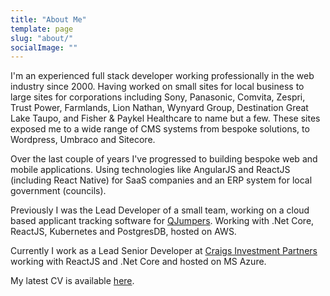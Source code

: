 ```yaml
---
title: "About Me"
template: page
slug: "about/"
socialImage: ""
---
```


I'm an experienced full stack developer working professionally in the web industry since 2000. Having worked on small sites for local business to large sites for corporations including Sony, Panasonic, Comvita, Zespri, Trust Power, Farmlands, Lion Nathan, Wynyard Group, Destination Great Lake Taupo, and Fisher & Paykel Healthcare to name but a few. These sites exposed me to a wide range of CMS systems from bespoke solutions, to Wordpress, Umbraco and Sitecore.

Over the last couple of years I've progressed to building bespoke web and mobile applications. Using technologies like AngularJS and ReactJS (including React Native) for SaaS companies and an ERP system for local government (councils).

Previously I was the Lead Developer of a small team, working on a cloud based applicant tracking software for [QJumpers](https://www.qjumpers.com/). Working with .Net Core, ReactJS, Kubernetes and PostgresDB, hosted on AWS.

Currently I work as a Lead Senior Developer at [Craigs Investment Partners](https://craigsip.com) working with ReactJS and .Net Core and hosted on MS Azure.

My latest CV is available [here](https://andrewford.co.nz/assets/CV-AndrewFord-Feb-2021.pdf).